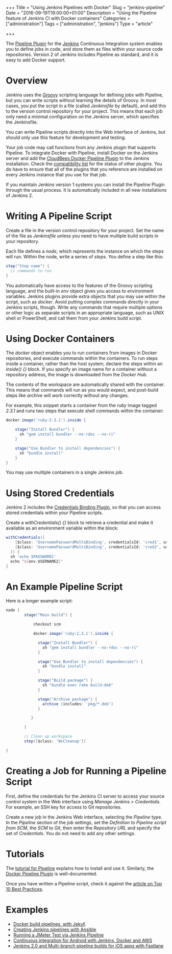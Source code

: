 +++
Title = "Using Jenkins Pipelines with Docker"
Slug = "jenkins-pipeline"
Date = "2016-09-19T19:00:00+01:00"
Description = "Using the Pipeline feature of Jenkins CI with Docker containers"
Categories = ["administration"]
Tags = ["administration", "jenkins"]
Type = "article"

+++


The [Pipeline Plugin](https://jenkins.io/solutions/pipeline/) for the
[Jenkins](https://jenkins.io) Continuous Integration system enables you to
define jobs in code, and store them as files within your source code
repositories. Version 2 of Jenkins includes Pipeline as standard, and it is easy
to add Docker support.

<!--more-->

# Overview #

Jenkins uses the [Groovy](http://www.groovy-lang.org/) scripting language for
defining jobs with Pipeline, but you can write scripts without learning the
details of Groovy. In most cases, you put the script in a file (called
*Jenkinsfile* by default), and add this to the version control repository for
your project. This means that each job only need a minimal configuration on the
Jenkins server, which specifies the Jenkinsfile.

You can write Pipeline scripts directly into the Web interface of Jenkins, but
should only use this feature for development and testing.

Your job code may call functions from any Jenkins plugin that supports Pipeline.
To integrate Docker with Pipeline, install Docker on the Jenkins server and add
the [CloudBees Docker Pipeline
Plugin](https://wiki.jenkins-ci.org/display/JENKINS/CloudBees+Docker+Pipeline+Plugin)
to the Jenkins installation. Check the [compatibility
list](https://github.com/jenkinsci/pipeline-plugin/blob/master/COMPATIBILITY.md)
for the status of other plugins. You do have to ensure that all of the plugins
that you reference are installed on every Jenkins instance that you use for that
job.

If you maintain Jenkins version 1 systems you can install the Pipeline Plugin
through the usual process. It is automatically included in all new installations
of Jenkins 2.

# Writing A Pipeline Script #

Create a file in the version control repository for your project. Set the name
of the file as *Jenkinsfile* unless you need to have multiple build
scripts in your repository.

Each file defines a *node*, which represents the instance on which the steps
will run. Within the node, write a series of *steps*. You define a step like
this:

~~~groovy
step("Step name") {
  // commands to run
}
~~~

You automatically have access to the features of the Groovy scripting language, and the built-in *env* object gives you access to environment variables.
Jenkins plugins provide extra objects that you may use within the script, such
as *docker*. Avoid putting complex commands directly in your Jenkins scripts,
though. Write any commands that require multiple options or other logic as
separate scripts in an appropriate language, such as UNIX shell or PowerShell,
and call them from your Jenkins build script.

# Using Docker Containers #

The *docker* object enables you to run containers from images in Docker
repositories, and execute commands within the containers. To run steps inside a
container, rather than the host system, declare the steps within an *inside() {}*
block. If you specify an image name for a container without a repository
address, the image is downloaded from the *Docker Hub*.

The contents of the workspace are automatically shared with the container. This
means that commands will run as you would expect, and post-build steps like
*archive* will work correctly without any changes.

For example, this snippet starts a container from the *ruby* image tagged
*2.3.1* and runs two steps that execute shell commands within the container:

~~~groovy
docker.image('ruby:2.3.1').inside {

    stage("Install Bundler") {
      sh "gem install bundler --no-rdoc --no-ri"
    }

    stage("Use Bundler to install dependencies") {
      sh "bundle install"
    }
}
~~~

You may use multiple containers in a single Jenkins job.

# Using Stored Credentials #

Jenkins 2 includes the [Credentials Binding Plugin](https://wiki.jenkins-ci.org/display/JENKINS/Credentials+Binding+Plugin), so that you can access stored credentials within your Pipeline scripts.

Create a *withCredentials() {}* block to retrieve a credential and make it available as an environment variable within the block:

~~~groovy
withCredentials([
    [$class: 'UsernamePasswordMultiBinding', credentialsId: 'cred1', usernameVariable: 'USERNAME1', passwordVariable: 'PASSWORD1'],
    [$class: 'UsernamePasswordMultiBinding', credentialsId: 'cred2', usernameVariable: 'USERNAME2', passwordVariable: 'PASSWORD2']
  ]) {
  sh 'echo $PASSWORD1'
  echo "${env.USERNAME2}"
}
~~~

# An Example Pipeline Script #

Here is a longer example script:

~~~groovy
node {
        stage("Main build") {

            checkout scm

            docker.image('ruby:2.3.1').inside {

              stage("Install Bundler") {
                sh "gem install bundler --no-rdoc --no-ri"
              }

              stage("Use Bundler to install dependencies") {
                sh "bundle install"
              }

              stage("Build package") {
                sh "bundle exec rake build:deb"
              }

              stage("Archive package") {
                archive (includes: 'pkg/*.deb')
              }

           }

        }

        // Clean up workspace
        step([$class: 'WsCleanup'])

}
~~~

# Creating a Job for Running a Pipeline Script #

First, define the credentials for the Jenkins CI server to access your source
control system in the Web interface using *Manage Jenkins > Credentials*. For
example, an SSH key for access to Git repositories.

Create a new job in the Jenkins Web interface, selecting the *Pipeline* type. In
the *Pipeline* section of the job settings, set the *Definition* to *Pipeline
script from SCM*, the *SCM* to *Git*, then enter the *Repository URL* and
specify the set of *Credentials*. You do not need to add any other settings.

# Tutorials #

The [tutorial for Pipeline](https://jenkins.io/doc/pipeline/) explains how to install and use it. Similarly, the [Docker Pipeline Plugin](https://go.cloudbees.com/docs/cloudbees-documentation/cje-user-guide/chapter-docker-workflow.html) is well-documented.

Once you have written a Pipeline script, check it against the [article on Top 10 Best Practices](https://www.cloudbees.com/blog/top-10-best-practices-jenkins-pipeline-plugin).

# Examples #

* [Docker build pipelines, with Jekyll](https://mblum.me/docker-pipelines/)
* [Creating Jenkins pipelines with Ansible](https://wjoel.com/posts/ansible-jenkins-pipeline-part-1.html)
* [Running a JMeter Test via Jenkins Pipeline](https://www.blazemeter.com/blog/running-jmeter-test-jenkins-pipeline)
* [Continuous integration for Android with Jenkins, Docker and AWS](http://flyingtophat.co.uk/blog/2016/07/07/continuous-integration-for-android-with-jenkins-docker-and-aws.html)
* [Jenkins 2.0 and Multi-branch pipeline builds for iOS apps with Fastlane](https://www.quernus.co.uk/2016/04/27/jenkins-2.0-multi-branch-pipeline-ios-fastlane-builds/)
